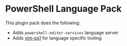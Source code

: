 # PowerShell Language Pack

This plugin pack does the following:

- Adds `powershell-editor-services` language server
- Adds [vim-ps1](https://github.com/PProvost/vim-ps1) for language specific tooling

